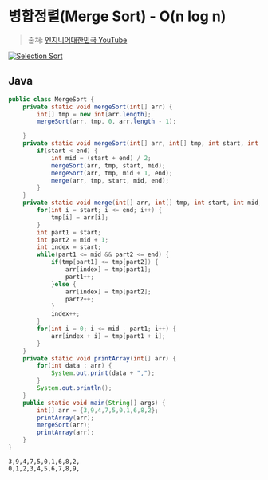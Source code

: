# 병합정렬(Merge Sort) - O(n log n)
> 출처: [엔지니어대한민국 YouTube](https://www.youtube.com/channel/UCWMAh9cSkEn8v42YRO90BHA)

[![Selection Sort](http://img.youtube.com/vi/QAyl79dCO_k/0.jpg)](https://www.youtube.com/watch?v=QAyl79dCO_k)

## Java
```java
public class MergeSort {
	private static void mergeSort(int[] arr) {
		int[] tmp = new int[arr.length];
		mergeSort(arr, tmp, 0, arr.length - 1);

	}
	private static void mergeSort(int[] arr, int[] tmp, int start, int end) {
		if(start < end) {
			int mid = (start + end) / 2;
			mergeSort(arr, tmp, start, mid);
			mergeSort(arr, tmp, mid + 1, end);
			merge(arr, tmp, start, mid, end);
		}
	}
	private static void merge(int[] arr, int[] tmp, int start, int mid, int end) {
		for(int i = start; i <= end; i++) {
			tmp[i] = arr[i];
		}
		int part1 = start;
		int part2 = mid + 1;
		int index = start;
		while(part1 <= mid && part2 <= end) {
			if(tmp[part1] <= tmp[part2]) {
				arr[index] = tmp[part1];
				part1++;
			}else {
				arr[index] = tmp[part2];
				part2++;
			}
			index++;
		}
		for(int i = 0; i <= mid - part1; i++) {
			arr[index + i] = tmp[part1 + i];
		}
	}
	private static void printArray(int[] arr) {
		for(int data : arr) {
			System.out.print(data + ",");
		}
		System.out.println();
	}
	public static void main(String[] args) {
		int[] arr = {3,9,4,7,5,0,1,6,8,2};
		printArray(arr);
		mergeSort(arr);
		printArray(arr);
	}
}
```

```
3,9,4,7,5,0,1,6,8,2,
0,1,2,3,4,5,6,7,8,9,
```
